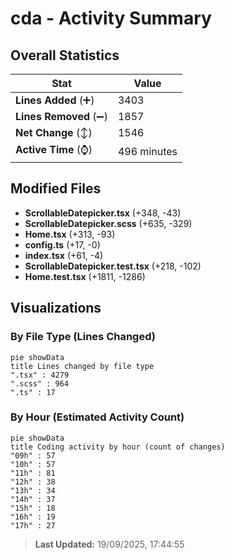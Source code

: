 # cda - Activity Summary 

## Overall Statistics

| Stat                   | Value                                                             |
| ---------------------- | ----------------------------------------------------------------- |
| **Lines Added** (➕)   | 3403                                          |
| **Lines Removed** (➖) | 1857                                        |
| **Net Change** (↕)    | 1546                |
| **Active Time** (⌚)   | 496 minutes |


## Modified Files
- **ScrollableDatepicker.tsx** (+348, -43)
- **ScrollableDatepicker.scss** (+635, -329)
- **Home.tsx** (+313, -93)
- **config.ts** (+17, -0)
- **index.tsx** (+61, -4)
- **ScrollableDatepicker.test.tsx** (+218, -102)
- **Home.test.tsx** (+1811, -1286)

## Visualizations

### By File Type (Lines Changed)

```mermaid
pie showData
title Lines changed by file type
".tsx" : 4279
".scss" : 964
".ts" : 17
```

### By Hour (Estimated Activity Count)

```mermaid
pie showData
title Coding activity by hour (count of changes)
"09h" : 57
"10h" : 57
"11h" : 81
"12h" : 38
"13h" : 34
"14h" : 37
"15h" : 18
"16h" : 19
"17h" : 27
```


> **Last Updated:** 19/09/2025, 17:44:55